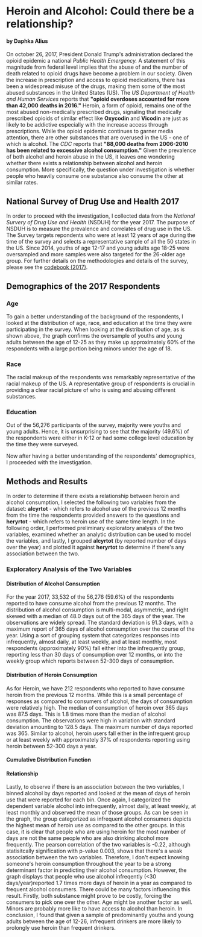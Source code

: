 # Heroin and Alcohol: Could there be a relationship?
#### by Daphka Alius

On october 26, 2017, President Donald Trump's administration declared the opioid epidemic a national *Public Health Emergency.* A statement of this magnitude from federal level implies that the abuse of and the number of death related to opioid drugs have become a problem in our society. Given the increase in prescription and access to opioid medications, there has been a widespread misuse of the drugs, making them some of the most abused substances in the United States (US). The *US Department of Health and Human Services* reports that **"opioid overdoses accounted for more than 42,000 deaths in 2016."** Heroin, a form of opioid, remains one of the most abused non-medically prescribed drugs, signaling that medically prescribed opioids of similar effect like **Oxycodin** and **Vicodin** are just as likely to be addictive especially with the increase access through prescriptions. While the opioid epidemic continues to garner media attention, there are other substances that are overused in the US - one of which is alcohol. The *CDC* reports that **"88,000 deaths from 2006-2010 has been related to excessive alcohol consumption."** Given the prevalence of both alcohol and heroin abuse in the US, it leaves one wondering whether there exists a relationship between alcohol and heroin consumption. More specifically, the question under investigation is whether people who heavily consume one substance also consume the other at similar rates.

## National Survey of Drug Use and Health 2017
In order to proceed with the investigation, I collected data from the *National Survery of Drug Use and Health* (NSDUH) for the year 2017. The purpose of NSDUH is to measure the prevalence and correlates of drug use in the US. The Survey targets repondents who were at least 12 years of age during the time of the survey and selects a representative sample of all the 50 states in the US. Since 2014, youths of age 12-17 and young adults age 18-25 were oversampled and more samples were also targeted for the 26-older age group. For further details on the methodologies and details of the survey, please see the [ codebook (2017)](http://samhda.s3-us-gov-west-1.amazonaws.com/s3fs-public/field-uploads-protected/studies/NSDUH-2017/NSDUH-2017-datasets/NSDUH-2017-DS0001/NSDUH-2017-DS0001-info/NSDUH-2017-DS0001-info-codebook.pdf).


## Demographics of the 2017 Respondents
### Age


To gain a better understanding of the background of the respondents, I looked at the distribution of age, race, and education at the time they were participating in the survey. When looking at the distribution of age, as is shown above, the graph confirms the oversample of youths and young adults between the age of 12-25 as they make up approximately 60% of the respondents with a large portion being minors under the age of 18.

### Race

The racial makeup of the respondents was remarkably representative of the racial makeup of the US. A representative group of respondents is crucial in providing a clear racial picture of who is using and abusing different substances.

### Education

Out of the 56,276 participants of the survey, majority were youths and young adults. Hence, it is unsurprising to see that the majority (49.6%) of the respondents were either in K-12 or had some college level education by the time they were surveyed.

Now after having a better understanding of the respondents' demographics, I proceeded with the investigation.


## Methods and Results
In order to determine if there exists a relationship between heroin and alcohol consumption, I selected the following two variables from the dataset: **alcyrtot** - which refers to alcohol use of the previous 12 months from the time the respondents provided answers to the questions and **heryrtot** - which refers to heroin use of the same time length. In the following order, I performed preliminary exploratory analysis of the two variables, examined whether an analytic distribution can be used to model the variables, and lastly, I grouped **alcyrtot** (by reported number of days over the year) and plotted it against **heryrtot** to determine if there's any association between the two. 

### Exploratory Analysis of the Two Variables
#### Distribution of Alcohol Consumption

For the year 2017, 33,532 of the 56,276 (59.6%) of the respondents reported to have consume alcohol from the previous 12 months. The distribution of alcohol consumption is multi-modal, asymmetric, and right skewed with a median of 48.0 days out of the 365 days of the year. The observations are widely spread. The standard deviation is 91.3 days, with a maximum report of 365 days of alcohol consumption over the course of the year. Using a sort of grouping system that categorizes responses into infrequently, almost daily, at least weekly, and at least monthly, most respondents (approximately 90%) fall either into the infrequently group, reporting less than 30 days of consumption over 12 months, or into the weekly group which reports between 52-300 days of consumption.

#### Distribution of Heroin Consumption
As for Heroin, we have 212 respondents who reported to have consume heroin from the previous 12 months. While this is a small percentage of responses as compared to consumers of alcohol, the days of consumption were relatively high. The median of consumption of heroin over 365 days was 87.5 days. This is 1.8 times more than the median of alcohol consumption. The observations were high in variation with standard deviation amounting to 128.5 days. The maximum number of days reported was 365. Similar to alcohol, heroin users fall either in the infrequent group or at least weekly with approximately 37% of respondents reporting using heroin between 52-300 days a year.

#### Cumulative Distribution Function


#### Relationship


Lastly, to observe if there is an association between the two variables, I binned alcohol by days reported and looked at the mean of days of heroin use that were reported for each bin. Once again, I categorized the dependent variable alcohol into infrequently, almost daily, at least weekly, at least monthly and observed the mean of those groups. As can be seen in the graph, the group categorized as infrequent alcohol consumers depicts the highest mean of heroin use as compared to the other groups. In this case, it is clear that people who are using heroin for the most number of days are not the same people who are also drinking alcohol more frequently. The pearson correlation of the two variables is -0.22, although statisitcally signification with p-value 0.003, shows that there's a weak association between the two variables. Therefore, I don't expect knowing someone's heroin consumption throughout the year to be a strong determinant factor in predicting their alcohol consumption. However, the graph displays that people who use alcohol infreqently (<30 days/year)reported 1.7 times more days of heroin in a year as compared to frequent alcohol consumers. There could be many factors influencing this result. Firstly, both substance might prove to be costly, forcing the consumers to pick one over the other. Age might be another factor as well. Minors are probably more like to have access to alcohol than heroin. In conclusion, I found that given a sample of predominantly youths and young adults between the age of 12-26, infrequent drinkers are more likely to prolongly use heroin than frequent drinkers.
